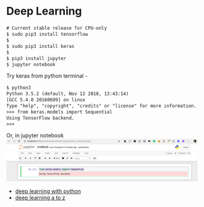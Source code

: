 # Deep Learning


```
# Current stable release for CPU-only
$ sudo pip3 install tensorflow
$
$ sudo pip3 install keras
$ 
$ pip3 install jupyter
$ jupyter notebook
```

Try keras from python terminal -  
```
$ python3
Python 3.5.2 (default, Nov 12 2018, 13:43:14) 
[GCC 5.4.0 20160609] on linux
Type "help", "copyright", "credits" or "license" for more information.
>>> from keras.models import Sequential
Using TensorFlow backend.
>>>
```

Or, in jupyter notebook
<img src="./images/keras-in-jupyter-notebook.png" />

* [deep learning with python](https://github.com/shahjalalh/deeplearning/tree/master/deep-learning-with-python)
* [deep learning a to z](https://github.com/shahjalalh/deeplearning/tree/master/deep-learning-a-z)
